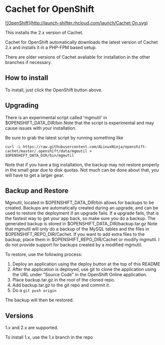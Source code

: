 # Cachet for OpenShift
[![OpenShift](http://launch-shifter.rhcloud.com/launch/Cachet On.svg)](https://openshift.redhat.com/app/console/application_type/custom?&cartridges%5B%5D=http://cartreflect-claytondev.rhcloud.com/github/boekkooi/openshift-cartridge-nginx&cartridges%5B%5D=http://cartreflect-claytondev.rhcloud.com/github/boekkooi/openshift-cartridge-php&cartridges%5B%5D=mysql-5.5&cartridges%5B%5D=cron-1.4&initial_git_url=https://github.com/ALinuxNinja/openshift-cachet.git&name=cachet&initial_git_branch=master)

This installs the 2.x version of Cachet.

Cachet for OpenShift automatically downloads the latest version of Cachet 2.x and installs it in a PHP-FPM based setup.

There are older versions of Cachet avaliable for installation in the other branches if necessary.

## How to install
To install, just click the OpenShift button above.

## Upgrading
There is an experimental script called 'mgmutil' in $OPENSHIFT_DATA_DIR/bin
Note that the script is experimental and may cause issues with your installation.

Be sure to grab the latest script by running something like
```
curl -L https://raw.githubusercontent.com/ALinuxNinja/openshift-cachet/master/.openshift/data/mgmutil > $OPENSHIFT_DATA_DIR/bin/mgmutil
```

Note that if you have a big installation, the backup may not restore properly in the small gear due to disk quotas. Not much can be done about that, you will have to get a larger gear.

## Backup and Restore
Mgmutil, located in $OPENSHIFT_DATA_DIR/bin allows for backups to be created. Backups are automatically created during an upgrade, and can be used to restore the deployment if an upgrade fails. If a upgrade fails, that is the fastest way to get your app back, so make sure you do a backup.
The generated backup is stored in $OPENSHIFT_DATA_DIR/backup.tar.gz
Note that mgmutil will only do a backup of the MySQL tables and the files in $OPENSHIFT_REPO_DIR/Cachet. If you want to add extra files to the backup, place them in $OPENSHIFT_REPO_DIR/Cachet or modify mgmutil. I do not provide support for backups created by a modified mgmutil.

To restore, use the following process:
  1. Deploy an application using the deploy button at the top of this README
  2. After the application is deployed, use git to clone the application using the URL under "Source Code" in the OpenShift Online application.
  3. Place backup.tar.gz in the root of the cloned repo.
  4. Add backup.tar.gz to the git repo and commit it.
  5. Do a `git push origin`

The backup will then be restored.

## Versions
1.x and 2.x are supported.

To install 1.x, use the 1.x branch in the repo
